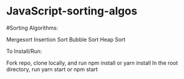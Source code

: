 # JavaScript-sorting-algos

#Sorting Algorithms:

Mergesort
Insertion Sort
Bubble Sort
Heap Sort

To Install/Run:

Fork repo, clone locally, and run npm install or yarn install
In the root directory, run yarn start or npm start
